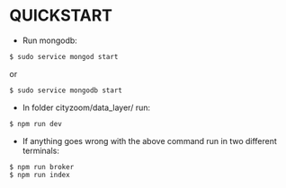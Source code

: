 # QUICKSTART

- Run mongodb:
```sh
$ sudo service mongod start
```
or
```sh
$ sudo service mongodb start
```
- In folder cityzoom/data_layer/ run:
```sh
$ npm run dev
```
- If anything goes wrong with the above command run in two different terminals:
 ```sh
$ npm run broker
$ npm run index
```
